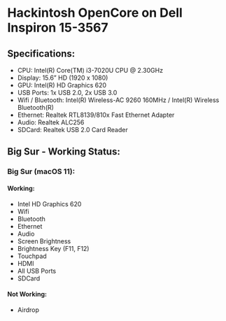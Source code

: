 # Hackintosh OpenCore on Dell Inspiron 15-3567

## Specifications:
- CPU: Intel(R) Core(TM) i3-7020U CPU @ 2.30GHz
- Display: 15.6” HD (1920 x 1080)
- GPU: Intel(R) HD Graphics 620
- USB Ports: 1x USB 2.0, 2x USB 3.0
- Wifi / Bluetooth: Intel(R) Wireless-AC 9260 160MHz / Intel(R) Wireless Bluetooth(R)
- Ethernet: Realtek RTL8139/810x Fast Ethernet Adapter
- Audio: Realtek ALC256
- SDCard: Realtek USB 2.0 Card Reader

## Big Sur - Working Status:
### Big Sur (macOS 11):
#### Working:
- Intel HD Graphics 620
- Wifi
- Bluetooth
- Ethernet 
- Audio
- Screen Brightness
- Brightness Key (F11, F12)
- Touchpad
- HDMI
- All USB Ports
- SDCard

#### Not Working:
- Airdrop
